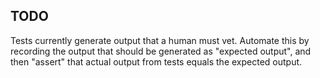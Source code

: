 ## TODO 

Tests currently generate output that a human must vet. 
Automate this by recording the output that should be generated as "expected output", 
and then "assert" that actual output from tests equals the expected output. 